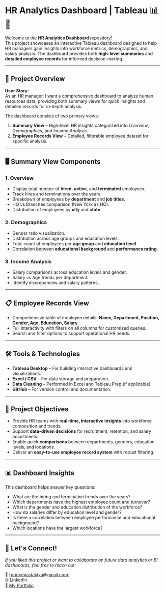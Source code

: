 # HR Analytics Dashboard | Tableau 📊👥

Welcome to the **HR Analytics Dashboard** repository!  
This project showcases an interactive Tableau dashboard designed to help HR managers gain insights into workforce metrics, demographics, and salary analysis. The dashboard provides both **high-level summaries** and **detailed employee records** for informed decision-making.

---

## 📖 Project Overview

**User Story:**  
As an HR manager, I want a comprehensive dashboard to analyze human resources data, providing both summary views for quick insights and detailed records for in-depth analysis.

The dashboard consists of two primary views:
1. **Summary View** – High-level HR insights categorized into *Overview*, *Demographics*, and *Income Analysis*.
2. **Employee Records View** – Detailed, filterable employee dataset for specific analysis.

---

## 🖥️ Summary View Components

### **1. Overview**
- Display total number of **hired**, **active**, and **terminated** employees.
- Track hires and terminations over the years.
- Breakdown of employees by **department** and **job titles**.
- HQ vs Branches comparison (New York as HQ).
- Distribution of employees by **city** and **state**.

### **2. Demographics**
- Gender ratio visualization.
- Distribution across age groups and education levels.
- Total count of employees per **age group** and **education level**.
- Correlation between **educational background** and **performance rating**.

### **3. Income Analysis**
- Salary comparisons across education levels and gender.
- Salary vs Age trends per department.
- Identify discrepancies and salary patterns.

---

## 📋 Employee Records View
- Comprehensive table of employee details: **Name, Department, Position, Gender, Age, Education, Salary**.
- Full interactivity with filters on all columns for customized queries.
- Search and filter options to support operational HR needs.

---

## 🛠️ Tools & Technologies

- **Tableau Desktop** – For building interactive dashboards and visualizations.
- **Excel / CSV** – For data storage and preparation.
- **Data Cleaning** – Performed in Excel and Tableau Prep (if applicable).
- **GitHub** – For version control and documentation.

---

## 🎯 Project Objectives

- Provide HR teams with **real-time, interactive insights** into workforce composition and trends.
- Support **data-driven decisions** for recruitment, retention, and salary adjustments.
- Enable quick **comparisons** between departments, genders, education levels, and locations.
- Deliver an **easy-to-use employee record system** with robust filtering.

---

## 📊 Dashboard Insights

This dashboard helps answer key questions:
- What are the hiring and termination trends over the years?
- Which departments have the highest employee count and turnover?
- What is the gender and education distribution of the workforce?
- How do salaries differ by education level and gender?
- Is there a correlation between employee performance and educational background?
- Which locations have the largest workforce?

---

## 🙌 Let's Connect!
*If you liked this project or want to collaborate on future data analytics or BI dashboards, feel free to reach out:*

📧 [princepastakiya@gmail.com]  
🌐 [LinkedIn](https://www.linkedin.com/in/prince-pastakiya/)  
📁 [My Portfolio](https://prince-pastakiya-portfolio.vercel.app/)

